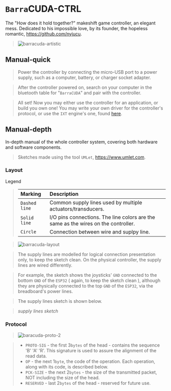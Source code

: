 # `Barra`CUDA-CTRL
The "How does it hold together?" makeshift game controller, an elegant mess. Dedicated to his impossible love, by its founder, the hopeless romantic, https://github.com/nyjucu.

> ![barracuda-artistic](https://github.com/user-attachments/assets/83e3d7ba-a70b-49f7-8e5f-e265cb55fb17)

## Manual-quick
> Power the controller by connecting the micro-USB port to a power supply, such as a computer, battery, or charger socket adapter.

> After the controller powered on, search on your computer in the bluetooth table for "`BarraCUDA`" and pair with the controller.

> All set! Now you may either use the controller for an application, or build you own one! You may write your own driver for the controller's protocol, or use the `IXT` engine's one, found [here](https://github.com/HoratiuMip/Ad-astra.Made.Not-said/blob/main/IXT/Include/IXT/SpecMod/barracuda-ctrl-driver.hpp).

## Manual-depth
In-depth manual of the whole controller system, covering both hardware and software components. <br>
> Sketches made using the tool `UMLet`, https://www.umlet.com. 

### Layout
Legend
> | Marking | Description |
> | :------ | :---------- |
> | `Dashed line` | Common supply lines used by multiple actuators/transducers. |
> | `Solid line` | I/O pins connections. The line colors are the same as the wires on the controller. |
> | `Circle` | Connection between wire and suplpy line. |

> ![barracuda-layout](https://github.com/user-attachments/assets/a0599117-44bb-4354-83ae-6f1b1343a7e7)

> The supply lines are modelled for logical connection presentation only, to keep the sketch clean. On the physical controller, the supply lines are wired differently.

> For example, the sketch shows the joysticks' `GND` connected to the bottom `GND` of the `ESP32` ( again, to keep the sketch clean ), although they are physically connected to the top `GND` of the `ESP32`, via the breadboard's power lines.

> The supply lines sketch is shown below.

> *supply lines sketch*

### Protocol
> ![baracuda-proto-2](https://github.com/user-attachments/assets/2c2364b4-d19c-48d4-b626-7523f17a0295)

> - `PROTO-SIG` - the first 3`bytes` of the head - contains the sequence 'B' 'A' 'R'. This signature is used to assure the alignment of the read data. <br>
> - `OP` - the next 1`byte`, the code of the operation. Each operation, along with its code, is described below. <br>
> - `PCK-SIZE` - the next 2`bytes` - the size of the transmitted packet, NOT including the size of the head. <br>
> - `RESERVED` - last 2`bytes` of the head - reserved for future use. <br>
